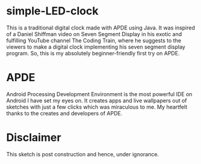 # simple-LED-clock
This is a traditional digital clock made with APDE using Java. It was inspired of a Daniel Shiffman video on Seven Segment Display in his exotic and fulfilling YouTube channel The Coding Train, where he suggests to the viewers to make a digital clock implementing his seven segment display program. So, this is my absolutely beginner-friendly first try on APDE.

# APDE
Android Processing Development Environment is the most powerful IDE on Android I have set my eyes on. It creates apps and live wallpapers out of sketches with just a few clicks which was miraculous to me. My heartfelt thanks to the creates and developers of APDE. 

# Disclaimer
This sketch is post construction and hence, under ignorance.
